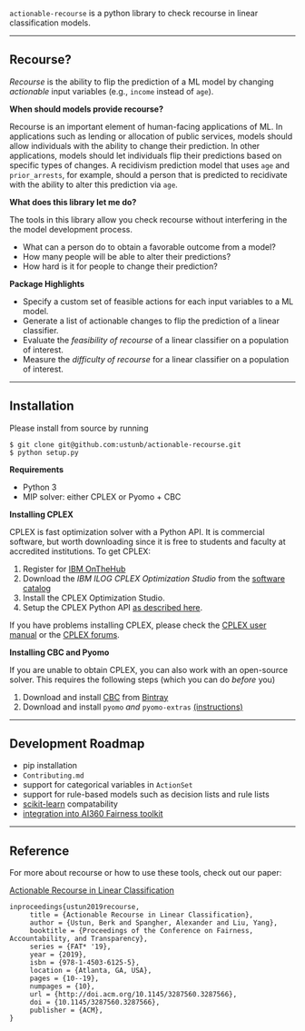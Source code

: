 `actionable-recourse` is a python library to check recourse in linear classification models. 

----

## Recourse?

*Recourse* is the ability to flip the prediction of a ML model by changing *actionable* input variables (e.g., `income` instead of `age`).

**When should models provide recourse?**


Recourse is an important element of human-facing applications of ML. In applications such as lending or allocation of public services, models should allow individuals with the ability to change their prediction. In other applications, models should let individuals flip their predictions based on specific types of changes. A recidivism prediction model that uses `age` and `prior_arrests`, for example, should a person that is predicted to recidivate with the ability to alter this prediction via `age`.

**What does this library let me do?**

The tools in this library allow you check recourse without interfering in the the model development process. 

- What can a person do to obtain a favorable outcome from a model?
- How many people will be able to alter their predictions?
- How hard is it for people to change their prediction?

**Package Highlights**

- Specify a custom set of feasible actions for each input variables to a ML model.
- Generate a list of actionable changes to flip the prediction of a linear classifier.
- Evaluate the *feasibility of recourse* of a linear classifier on a population of interest.
- Measure the *difficulty of recourse* for a linear classifier on a population of interest.

----

## Installation

Please install from source by running

```
$ git clone git@github.com:ustunb/actionable-recourse.git
$ python setup.py
```

**Requirements**

- Python 3
- MIP solver: either CPLEX or Pyomo + CBC
 
**Installing CPLEX**

CPLEX is fast optimization solver with a Python API. It is commercial software, but worth downloading since it is free to students and faculty at accredited institutions. To get CPLEX:

1. Register for [IBM OnTheHub](https://ibm.onthehub.com/)
2. Download the *IBM ILOG CPLEX Optimization Studio* from the [software catalog](https://ibm.onthehub.com/WebStore/ProductSearchOfferingList.aspx?srch=CPLEX)
3. Install the CPLEX Optimization Studio.
4. Setup the CPLEX Python API [as described here](https://www.ibm.com/support/knowledgecenter/SSSA5P_12.8.0/ilog.odms.cplex.help/CPLEX/GettingStarted/topics/set_up/Python_setup.html).

If you have problems installing CPLEX, please check the [CPLEX user manual](http://www-01.ibm.com/support/knowledgecenter/SSSA5P/welcome) or the [CPLEX forums](https://www.ibm.com/developerworks/community/forums/html/forum?id=11111111-0000-0000-0000-000000002059). 

**Installing CBC and Pyomo**

If you are unable to obtain CPLEX, you can also work with an open-source solver. This requires the following steps (which you can do *before* you) 

1. Download and install [CBC](https://github.com/coin-or/Cbc) from [Bintray](https://bintray.com/coin-or/download/Cbc)
2. Download and install `pyomo` *and* `pyomo-extras` [(instructions)](http://www.pyomo.org/installation)

----

## Development Roadmap

- pip installation
- `Contributing.md`
- support for categorical variables in `ActionSet`
- support for rule-based models such as decision lists and rule lists
- [scikit-learn](http://scikit-learn.org/stable/developers/contributing.html#rolling-your-own-estimator) compatability
- [integration into AI360 Fairness toolkit](https://www.ibm.com/blogs/research/2018/09/ai-fairness-360/)

----

## Reference

For more about recourse or how to use these tools, check out our paper:

[Actionable Recourse in Linear Classification](http://www.berkustun.com/docs/actionable_recourse.pdf)
     
```
inproceedings{ustun2019recourse,
     title = {Actionable Recourse in Linear Classification},
     author = {Ustun, Berk and Spangher, Alexander and Liu, Yang},
     booktitle = {Proceedings of the Conference on Fairness, Accountability, and Transparency},
     series = {FAT* '19},
     year = {2019},
     isbn = {978-1-4503-6125-5},
     location = {Atlanta, GA, USA},
     pages = {10--19},
     numpages = {10},
     url = {http://doi.acm.org/10.1145/3287560.3287566},
     doi = {10.1145/3287560.3287566},
     publisher = {ACM},
}
```
